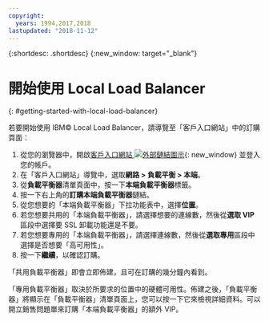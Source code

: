 ```yaml
---
copyright:
  years: 1994,2017,2018
lastupdated: "2018-11-12"
---
```


{:shortdesc: .shortdesc}
{:new_window: target="_blank"}

# 開始使用 Local Load Balancer
{: #getting-started-with-local-load-balancer}

若要開始使用 IBM© Local Load Balancer，請導覽至「客戶入口網站」中的訂購頁面：

1. 從您的瀏覽器中，開啟[客戶入口網站 ![外部鏈結圖示](../../icons/launch-glyph.svg "外部鏈結圖示")](https://control.softlayer.com/){: new_window} 並登入您的帳戶。
2. 在「客戶入口網站」導覽中，選取**網路 > 負載平衡 > 本端**。
3. 從**負載平衡器**清單頁面中，按一下**本端負載平衡器**標籤。
4. 按一下右上角的**訂購本端負載平衡器**鏈結。
5. 從您想要的「本端負載平衡器」下拉功能表中，選擇**位置**。
6. 若您想要共用的「本端負載平衡器」，請選擇想要的連線數，然後從**選取 VIP** 區段中選擇要 SSL 卸載功能還是不要。
7. 若您想要專用的「本端負載平衡器」，請選擇連線數，然後從**選取專用**區段中選擇是否想要「高可用性」。
8. 按一下**繼續**，以確認訂購。

「共用負載平衡器」即會立即佈建，且可在訂購的幾分鐘內看到。 

「專用負載平衡器」取決於所要求的位置中的硬體可用性。佈建之後，「負載平衡器」將顯示在「負載平衡器」清單頁面上，您可以按一下它來檢視詳細資料。可以開立銷售問題單來訂購「本端負載平衡器」的額外 VIP。
